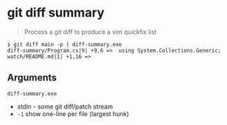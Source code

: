 # git diff summary

> Process a git diff to produce a vim quickfix list

```pwsh
❯ git diff main -p | diff-summary.exe
diff-summary/Program.cs|9| +9,6 =>  using System.Collections.Generic;
watch/README.md|1| +1,16 =>
```
## Arguments

```
diff-summary.exe
```
- stdin - some git diff/patch stream
- `-1` show one-line per file (largest hunk)

